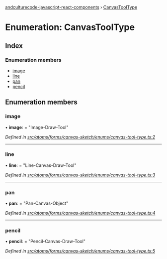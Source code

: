 [andculturecode-javascript-react-components](../README.md) › [CanvasToolType](canvastooltype.md)

# Enumeration: CanvasToolType

## Index

### Enumeration members

* [image](canvastooltype.md#image)
* [line](canvastooltype.md#line)
* [pan](canvastooltype.md#pan)
* [pencil](canvastooltype.md#pencil)

## Enumeration members

###  image

• **image**: = "Image-Draw-Tool"

*Defined in [src/atoms/forms/canvas-sketch/enums/canvas-tool-type.ts:2](https://github.com/AndcultureCode/AndcultureCode.JavaScript.React.Components/blob/1237fb1/src/atoms/forms/canvas-sketch/enums/canvas-tool-type.ts#L2)*

___

###  line

• **line**: = "Line-Canvas-Draw-Tool"

*Defined in [src/atoms/forms/canvas-sketch/enums/canvas-tool-type.ts:3](https://github.com/AndcultureCode/AndcultureCode.JavaScript.React.Components/blob/1237fb1/src/atoms/forms/canvas-sketch/enums/canvas-tool-type.ts#L3)*

___

###  pan

• **pan**: = "Pan-Canvas-Object"

*Defined in [src/atoms/forms/canvas-sketch/enums/canvas-tool-type.ts:4](https://github.com/AndcultureCode/AndcultureCode.JavaScript.React.Components/blob/1237fb1/src/atoms/forms/canvas-sketch/enums/canvas-tool-type.ts#L4)*

___

###  pencil

• **pencil**: = "Pencil-Canvas-Draw-Tool"

*Defined in [src/atoms/forms/canvas-sketch/enums/canvas-tool-type.ts:5](https://github.com/AndcultureCode/AndcultureCode.JavaScript.React.Components/blob/1237fb1/src/atoms/forms/canvas-sketch/enums/canvas-tool-type.ts#L5)*
